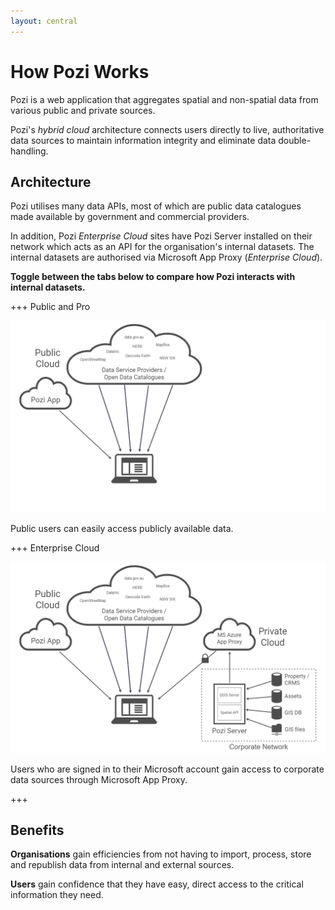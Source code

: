 ```yaml
---
layout: central
---
```


# How Pozi Works

Pozi is a web application that aggregates spatial and non-spatial data from various public and private sources.

Pozi's *hybrid cloud* architecture connects users directly to live, authoritative data sources to maintain information integrity and eliminate data double-handling.

## Architecture

​Pozi utilises many data APIs, most of which are public data catalogues made available by government and commercial providers.

In addition, Pozi *Enterprise Cloud* sites have Pozi Server installed on their network which acts as an API for the organisation's internal datasets. The internal datasets are authorised via Microsoft App Proxy (*Enterprise Cloud*).

**Toggle between the tabs below to compare how Pozi interacts with internal datasets.**

+++ Public and Pro

![](/static/draw.io/network-diagram-public-pro.png)

Public users can easily access publicly available data.

+++ Enterprise Cloud

![](/static/draw.io/network-diagram-enterprise-cloud.png)

Users who are signed in to their Microsoft account gain access to corporate data sources through Microsoft App Proxy.

+++

## Benefits

**Organisations** gain efficiencies from not having to import, process, store and republish data from internal and external sources.

**Users** gain confidence that they have easy, direct access to the critical information they need.

